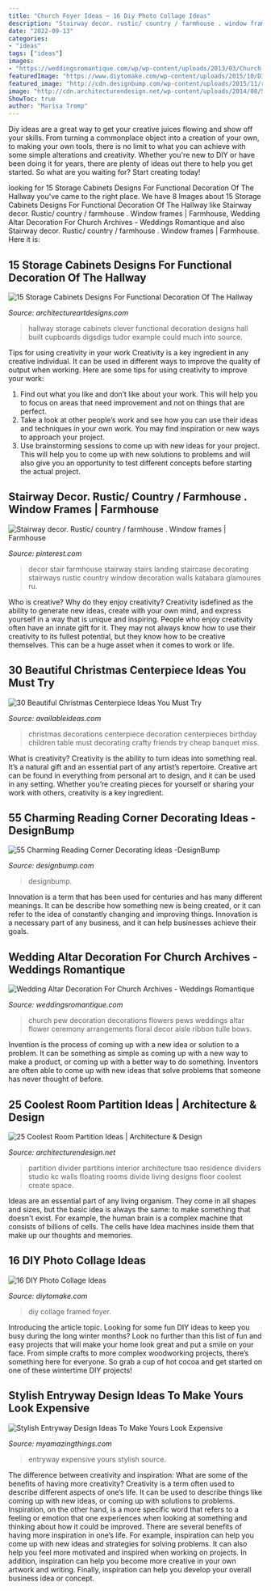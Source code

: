 ```yaml
---
title: "Church Foyer Ideas ~ 16 Diy Photo Collage Ideas"
description: "Stairway decor. rustic/ country / farmhouse . window frames"
date: "2022-09-13"
categories:
- "ideas"
tags: ["ideas"]
images:
- "https://weddingsromantique.com/wp/wp-content/uploads/2013/03/Church-Pew-Wedding-Decoration-Ideas_-White-flowers.jpg"
featuredImage: "https://www.diytomake.com/wp-content/uploads/2015/10/DIY-Framed-Photo-Collages.jpg"
featured_image: "http://cdn.designbump.com/wp-content/uploads/2015/11/reading-corner-nook16.jpg"
image: "http://cdn.architecturendesign.net/wp-content/uploads/2014/08/559.jpg"
ShowToc: true
author: "Marisa Tromp"
---
```



Diy ideas are a great way to get your creative juices flowing and show off your skills. From turning a commonplace object into a creation of your own, to making your own tools, there is no limit to what you can achieve with some simple alterations and creativity. Whether you're new to DIY or have been doing it for years, there are plenty of ideas out there to help you get started. So what are you waiting for? Start creating today!

	

		
looking for 15 Storage Cabinets Designs For Functional Decoration Of The Hallway you've came to the right place. We have 8 Images about 15 Storage Cabinets Designs For Functional Decoration Of The Hallway like Stairway decor. Rustic/ country / farmhouse . Window frames | Farmhouse, Wedding Altar Decoration For Church Archives - Weddings Romantique and also Stairway decor. Rustic/ country / farmhouse . Window frames | Farmhouse. Here it is:
		
    
## 15 Storage Cabinets Designs For Functional Decoration Of The Hallway

<img loading=lazy src="https://www.architectureartdesigns.com/wp-content/uploads/2015/11/443.jpg" onerror="this.onerror=null;this.src='https://tse2.mm.bing.net/th?id=OIP.53ydOGy9N39cMf3rWT5Z5gHaLI&amp;pid=15.1';" alt="15 Storage Cabinets Designs For Functional Decoration Of The Hallway">

_Source: architectureartdesigns.com_

>hallway storage cabinets clever functional decoration designs hall built cupboards digsdigs tudor example could much into source. 

	

Tips for using creativity in your work
Creativity is a key ingredient in any creative individual. It can be used in different ways to improve the quality of output when working. Here are some tips for using creativity to improve your work: 
1. Find out what you like and don’t like about your work. This will help you to focus on areas that need improvement and not on things that are perfect. 
2. Take a look at other people’s work and see how you can use their ideas and techniques in your own work. You may find inspiration or new ways to approach your project. 
3. Use brainstorming sessions to come up with new ideas for your project. This will help you to come up with new solutions to problems and will also give you an opportunity to test different concepts before starting the actual project. 

    
## Stairway Decor. Rustic/ Country / Farmhouse . Window Frames | Farmhouse

<img loading=lazy src="https://i.pinimg.com/736x/8d/a6/84/8da68414ebf059f8b475fed7c9a9c211.jpg" onerror="this.onerror=null;this.src='https://tse3.mm.bing.net/th?id=OIP.XwZ-SLCnG3EcKipMdEreZwHaJ4&amp;pid=15.1';" alt="Stairway decor. Rustic/ country / farmhouse . Window frames | Farmhouse">

_Source: pinterest.com_

>decor stair farmhouse stairway stairs landing staircase decorating stairways rustic country window decoration walls katabara glamoures ru. 

	

Who is creative? Why do they enjoy creativity?
Creativity isdefined as the ability to generate new ideas, create with your own mind, and express yourself in a way that is unique and inspiring. People who enjoy creativity often have an innate gift for it. They may not always know how to use their creativity to its fullest potential, but they know how to be creative themselves. This can be a huge asset when it comes to work or life.

    
## 30 Beautiful Christmas Centerpiece Ideas You Must Try

<img loading=lazy src="http://availableideas.com/wp-content/uploads/2015/11/Beautiful-Christmas-Centerpieces-23.jpg" onerror="this.onerror=null;this.src='https://tse4.mm.bing.net/th?id=OIP.bpDxslBYTWBbi-lL1piCugHaJ4&amp;pid=15.1';" alt="30 Beautiful Christmas Centerpiece Ideas You Must Try">

_Source: availableideas.com_

>christmas decorations centerpiece decoration centerpieces birthday children table must decorating crafty friends try cheap banquet miss. 

	

What is creativity?
Creativity is the ability to turn ideas into something real. It’s a natural gift and an essential part of any artist’s repertoire. Creative art can be found in everything from personal art to design, and it can be used in any setting. Whether you’re creating pieces for yourself or sharing your work with others, creativity is a key ingredient.

    
## 55 Charming Reading Corner Decorating Ideas -DesignBump

<img loading=lazy src="http://cdn.designbump.com/wp-content/uploads/2015/11/reading-corner-nook16.jpg" onerror="this.onerror=null;this.src='https://tse1.mm.bing.net/th?id=OIP.YM4eHyaZisHada0sFwrXkgHaLG&amp;pid=15.1';" alt="55 Charming Reading Corner Decorating Ideas -DesignBump">

_Source: designbump.com_

>designbump. 

	

Innovation is a term that has been used for centuries and has many different meanings. It can be describe how something new is being created, or it can refer to the idea of constantly changing and improving things. Innovation is a necessary part of any business, and it can help businesses achieve their goals.

    
## Wedding Altar Decoration For Church Archives - Weddings Romantique

<img loading=lazy src="https://weddingsromantique.com/wp/wp-content/uploads/2013/03/Church-Pew-Wedding-Decoration-Ideas_-White-flowers.jpg" onerror="this.onerror=null;this.src='https://tse3.mm.bing.net/th?id=OIP.w39ChhICJ0kHZH0yrqg8bwHaLK&amp;pid=15.1';" alt="Wedding Altar Decoration For Church Archives - Weddings Romantique">

_Source: weddingsromantique.com_

>church pew decoration decorations flowers pews weddings altar flower ceremony arrangements floral decor aisle ribbon tulle bows. 

	

Invention is the process of coming up with a new idea or solution to a problem. It can be something as simple as coming up with a new way to make a product, or coming up with a better way to do something. Inventors are often able to come up with new ideas that solve problems that someone has never thought of before.

    
## 25 Coolest Room Partition Ideas | Architecture &amp; Design

<img loading=lazy src="http://cdn.architecturendesign.net/wp-content/uploads/2014/08/559.jpg" onerror="this.onerror=null;this.src='https://tse2.mm.bing.net/th?id=OIP.ezvH4qoRj1glBCBnrbwgYgHaLH&amp;pid=15.1';" alt="25 Coolest Room Partition Ideas | Architecture &amp; Design">

_Source: architecturendesign.net_

>partition divider partitions interior architecture tsao residence dividers studio kc walls floating rooms divide living designs floor coolest create space. 

	

Ideas are an essential part of any living organism. They come in all shapes and sizes, but the basic idea is always the same: to make something that doesn't exist. For example, the human brain is a complex machine that consists of billions of cells. The cells have Idea machines inside them that make up our thoughts and memories.

    
## 16 DIY Photo Collage Ideas

<img loading=lazy src="https://www.diytomake.com/wp-content/uploads/2015/10/DIY-Framed-Photo-Collages.jpg" onerror="this.onerror=null;this.src='https://tse4.mm.bing.net/th?id=OIP.-3f67YtjQz0BfnFBLQhKXAHaLH&amp;pid=15.1';" alt="16 DIY Photo Collage Ideas">

_Source: diytomake.com_

>diy collage framed foyer. 

	

Introducing the article topic.
Looking for some fun DIY ideas to keep you busy during the long winter months? Look no further than this list of fun and easy projects that will make your home look great and put a smile on your face. From simple crafts to more complex woodworking projects, there’s something here for everyone. So grab a cup of hot cocoa and get started on one of these wintertime DIY projects!

    
## Stylish Entryway Design Ideas To Make Yours Look Expensive

<img loading=lazy src="http://myamazingthings.com/wp-content/uploads/2017/08/entryway-ideas-4.png" onerror="this.onerror=null;this.src='https://tse3.mm.bing.net/th?id=OIP.9mAPYq5ZExoAWqMFmKdn7wHaLG&amp;pid=15.1';" alt="Stylish Entryway Design Ideas To Make Yours Look Expensive">

_Source: myamazingthings.com_

>entryway expensive yours stylish source. 

	

The difference between creativity and inspiration: What are some of the benefits of having more creativity?
Creativity is a term often used to describe different aspects of one’s life. It can be used to describe things like coming up with new ideas, or coming up with solutions to problems. Inspiration, on the other hand, is a more specific word that refers to a feeling or emotion that one experiences when looking at something and thinking about how it could be improved.
There are several benefits of having more inspiration in one’s life. For example, inspiration can help you come up with new ideas and strategies for solving problems. It can also help you feel more motivated and inspired when working on projects. In addition, inspiration can help you become more creative in your own artwork and writing. Finally, inspiration can help you develop your overall business idea or concept.

